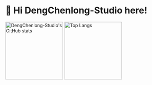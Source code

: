 <!--
**DengChenlong-Studio/DengChenlong-Studio** is a ✨ _special_ ✨ repository because its `README.md` (this file) appears on your GitHub profile.

Here are some ideas to get you started:

- 🔭 I’m currently working on ...
- 🌱 I’m currently learning ...
- 👯 I’m looking to collaborate on ...
- 🤔 I’m looking for help with ...
- 💬 Ask me about ...
- 📫 How to reach me: ...
- 😄 Pronouns: ...
- ⚡ Fun fact: ...
-->
# :wave: Hi DengChenlong-Studio here!
<img src="https://github-readme-stats-one-bice.vercel.app/api?username=DengChenlong-Studio&show_icons=true&include_all_commits=true&role=OWNER,ORGANIZATION_MEMBER&count_private=true&show_icons=true&theme=tokyonight" alt="DengChenlong-Studio's GitHub stats" height="180px" /> <img src="https://github-readme-stats-one-bice.vercel.app/api/top-langs/?username=DengChenlong-Studio&layout=compact&langs_count=8&include_all_commits=true&role=OWNER,ORGANIZATION_MEMBER" alt="Top Langs" height="180px" />
